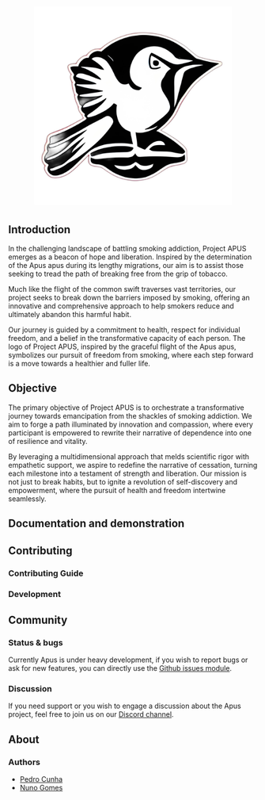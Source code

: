 <h1 align="center">
  <img src="./src/web/src/assets/apusLogo.png" alt="Apus" width="400" height="400">
</h1>

## Introduction

In the challenging landscape of battling smoking addiction, Project APUS emerges as a beacon of hope and liberation. Inspired by the determination of the Apus apus during its lengthy migrations, our aim is to assist those seeking to tread the path of breaking free from the grip of tobacco.

Much like the flight of the common swift traverses vast territories, our project seeks to break down the barriers imposed by smoking, offering an innovative and comprehensive approach to help smokers reduce and ultimately abandon this harmful habit.

Our journey is guided by a commitment to health, respect for individual freedom, and a belief in the transformative capacity of each person. The logo of Project APUS, inspired by the graceful flight of the Apus apus, symbolizes our pursuit of freedom from smoking, where each step forward is a move towards a healthier and fuller life.

## Objective

The primary objective of Project APUS is to orchestrate a transformative journey towards emancipation from the shackles of smoking addiction. We aim to forge a path illuminated by innovation and compassion, where every participant is empowered to rewrite their narrative of dependence into one of resilience and vitality.

By leveraging a multidimensional approach that melds scientific rigor with empathetic support, we aspire to redefine the narrative of cessation, turning each milestone into a testament of strength and liberation. Our mission is not just to break habits, but to ignite a revolution of self-discovery and empowerment, where the pursuit of health and freedom intertwine seamlessly.

## Documentation and demonstration

## Contributing

### Contributing Guide

### Development

## Community

### Status & bugs

Currently Apus is under heavy development, if you wish to report bugs or ask for new features, you can directly use the [Github issues module](https://github.com/cunhaac/apus/issues).


### Discussion

If you need support or you wish to engage a discussion about the Apus project, feel free to join us on our [Discord channel](https://discord.gg/FmnG58wDQf).


## About

### Authors
- [Pedro Cunha](https://github.com/cunhaac)</br>
- [Nuno Gomes](https://github.com/ndgomes)
